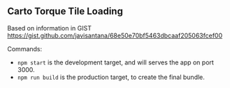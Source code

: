 ## Carto Torque Tile Loading

Based on information in GIST https://gist.github.com/javisantana/68e50e70bf5463dbcaaf205063fcef00

Commands:
* `npm start` is the development target, and will serves the app on port 3000.
* `npm run build` is the production target, to create the final bundle.
